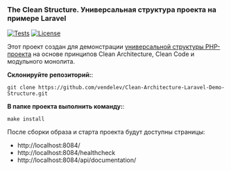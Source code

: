 ### The Clean Structure. Универсальная структура проекта на примере Laravel
[![Tests](https://github.com/vendelev/Clean-Architecture-Laravel-Demo-Structure/actions/workflows/tests.yml/badge.svg)](https://github.com/vendelev/Clean-Architecture-Laravel-Demo-Structure/actions/workflows/ci.yml)
[![License](https://img.shields.io/badge/License-MIT-blue.svg?style=flat-square)](https://github.com/vendelev/Clean-Architecture-Laravel-Demo-Structure/blob/main/LICENSE)

Этот проект создан для демонстрации [универсальной структуры PHP-проекта](doc/clean-structure/index.md) на основе принципов Clean Architecture, Clean Code и модульного монолита.

**Склонируйте репозиторий:**:
```shell
git clone https://github.com/vendelev/Clean-Architecture-Laravel-Demo-Structure.git
```

**В папке проекта выполнить команду:**:
```shell
make install
```

После сборки образа и старта проекта будут доступны страницы:
- http://localhost:8084/
- http://localhost:8084/healthcheck
- http://localhost:8084/api/documentation/
